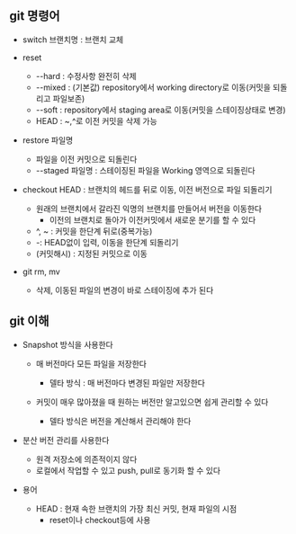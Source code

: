 ## git 명령어
- switch 브랜치명 : 브랜치 교체

- reset 
    - --hard : 수정사항 완전히 삭제
    - --mixed : (기본값) repository에서 working directory로 이동(커밋을 되돌리고 파일보존)
    - --soft : repository에서 staging area로 이동(커밋을 스테이징상태로 변경)
    - HEAD : ~,^로 이전 커밋을 삭제 가능

- restore 파일명
    - 파일을 이전 커밋으로 되돌린다
    - --staged 파일명 : 스테이징된 파일을 Working 영역으로 되돌린다

- checkout HEAD : 브랜치의 헤드를 뒤로 이동, 이전 버전으로 파일 되돌리기
    - 원래의 브랜치에서 갈라진 익명의 브랜치를 만들어서 버전을 이동한다
        - 이전의 브랜치로 돌아가 이전커밋에서 새로운 분기를 할 수 있다
    - ^, ~ : 커밋을 한단계 뒤로(중복가능)
    - -: HEAD없이 입력, 이동을 한단계 되돌리기
    - (커밋해시) : 지정된 커밋으로 이동

- git rm, mv
    - 삭제, 이동된 파일의 변경이 바로 스테이징에 추가 된다

## git 이해
- Snapshot 방식을 사용한다
    - 매 버전마다 모든 파일을 저장한다
        - 델타 방식 : 매 버전마다 변경된 파일만 저장한다

    - 커밋이 매우 많아졌을 때 원하는 버전만 알고있으면 쉽게 관리할 수 있다
        - 델타 방식은 버전을 계산해서 관리해야 한다

- 분산 버전 관리를 사용한다
    - 원격 저장소에 의존적이지 않다
    - 로컬에서 작업할 수 있고 push, pull로 동기화 할 수 있다

- 용어 
    - HEAD : 현재 속한 브랜치의 가장 최신 커밋, 현재 파일의 시점
        - reset이나 checkout등에 사용
